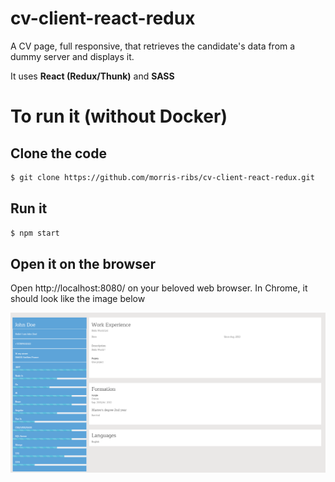 # cv-client-react-redux

A CV page, full responsive, that retrieves the candidate's data from a dummy server and displays it.

It uses **React (Redux/Thunk)** and **SASS** 

# To run it (without Docker)

## Clone the code

```bash
$ git clone https://github.com/morris-ribs/cv-client-react-redux.git
```

## Run it

```bash
$ npm start
```

## Open it on the browser

Open http://localhost:8080/ on your beloved web browser. In Chrome, it should look like the image below

![Alt text](/img/screenshot.png)
